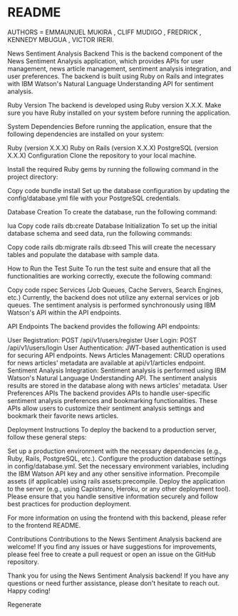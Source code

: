 # README 
AUTHORS = EMMAUNUEL MUKIRA , CLIFF MUDIGO , FREDRICK , KENNEDY MBUGUA , VICTOR IRERI.

News Sentiment Analysis Backend
This is the backend component of the News Sentiment Analysis application, which provides APIs for user management, news article management, sentiment analysis integration, and user preferences. The backend is built using Ruby on Rails and integrates with IBM Watson's Natural Language Understanding API for sentiment analysis.

Ruby Version
The backend is developed using Ruby version X.X.X. Make sure you have Ruby installed on your system before running the application.

System Dependencies
Before running the application, ensure that the following dependencies are installed on your system:

Ruby (version X.X.X)
Ruby on Rails (version X.X.X)
PostgreSQL (version X.X.X)
Configuration
Clone the repository to your local machine.

Install the required Ruby gems by running the following command in the project directory:

Copy code
bundle install
Set up the database configuration by updating the config/database.yml file with your PostgreSQL credentials.

Database Creation
To create the database, run the following command:

lua
Copy code
rails db:create
Database Initialization
To set up the initial database schema and seed data, run the following commands:

Copy code
rails db:migrate
rails db:seed
This will create the necessary tables and populate the database with sample data.

How to Run the Test Suite
To run the test suite and ensure that all the functionalities are working correctly, execute the following command:

Copy code
rspec
Services (Job Queues, Cache Servers, Search Engines, etc.)
Currently, the backend does not utilize any external services or job queues. The sentiment analysis is performed synchronously using IBM Watson's API within the API endpoints.

API Endpoints
The backend provides the following API endpoints:

User Registration: POST /api/v1/users/register
User Login: POST /api/v1/users/login
User Authentication: JWT-based authentication is used for securing API endpoints.
News Articles Management: CRUD operations for news articles' metadata are available at api/v1/articles endpoint.
Sentiment Analysis Integration: Sentiment analysis is performed using IBM Watson's Natural Language Understanding API. The sentiment analysis results are stored in the database along with news articles' metadata.
User Preferences APIs
The backend provides APIs to handle user-specific sentiment analysis preferences and bookmarking functionalities. These APIs allow users to customize their sentiment analysis settings and bookmark their favorite news articles.

Deployment Instructions
To deploy the backend to a production server, follow these general steps:

Set up a production environment with the necessary dependencies (e.g., Ruby, Rails, PostgreSQL, etc.).
Configure the production database settings in config/database.yml.
Set the necessary environment variables, including the IBM Watson API key and any other sensitive information.
Precompile assets (if applicable) using rails assets:precompile.
Deploy the application to the server (e.g., using Capistrano, Heroku, or any other deployment tool).
Please ensure that you handle sensitive information securely and follow best practices for production deployment.

For more information on using the frontend with this backend, please refer to the frontend README.

Contributions
Contributions to the News Sentiment Analysis backend are welcome! If you find any issues or have suggestions for improvements, please feel free to create a pull request or open an issue on the GitHub repository.

Thank you for using the News Sentiment Analysis backend! If you have any questions or need further assistance, please don't hesitate to reach out. Happy coding!






Regenerate
